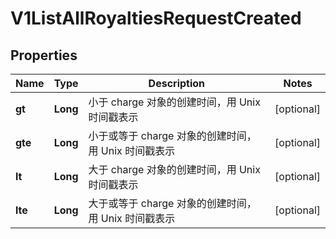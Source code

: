 
# V1ListAllRoyaltiesRequestCreated

## Properties
Name | Type | Description | Notes
------------ | ------------- | ------------- | -------------
**gt** | **Long** | 小于 charge 对象的创建时间，用 Unix 时间戳表示 |  [optional]
**gte** | **Long** | 小于或等于 charge 对象的创建时间，用 Unix 时间戳表示 |  [optional]
**lt** | **Long** | 大于 charge 对象的创建时间，用 Unix 时间戳表示 |  [optional]
**lte** | **Long** | 大于或等于 charge 对象的创建时间，用 Unix 时间戳表示 |  [optional]



